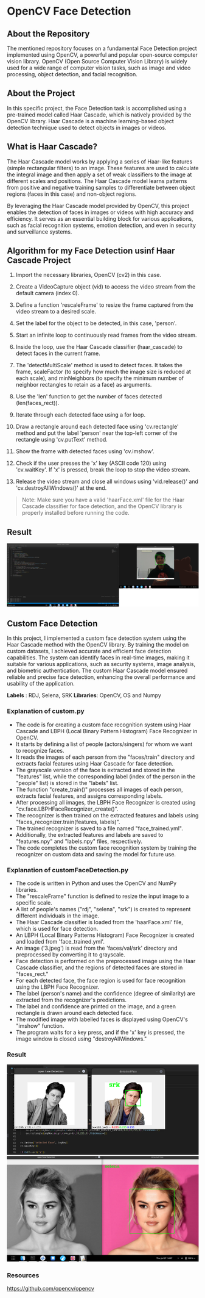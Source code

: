 # OpenCV Face Detection
## About the Repository
The mentioned repository focuses on a fundamental Face Detection project implemented using OpenCV, a powerful and popular open-source computer vision library. OpenCV (Open Source Computer Vision Library) is widely used for a wide range of computer vision tasks, such as image and video processing, object detection, and facial recognition.

## About  the Project
In this specific project, the Face Detection task is accomplished using a pre-trained model called Haar Cascade, which is natively provided by the OpenCV library. Haar Cascade is a machine learning-based object detection technique used to detect objects in images or videos.

## What is Haar Cascade?
The Haar Cascade model works by applying a series of Haar-like features (simple rectangular filters) to an image. These features are used to calculate the integral image and then apply a set of weak classifiers to the image at different scales and positions. The Haar Cascade model learns patterns from positive and negative training samples to differentiate between object regions (faces in this case) and non-object regions.

By leveraging the Haar Cascade model provided by OpenCV, this project enables the detection of faces in images or videos with high accuracy and efficiency. It serves as an essential building block for various applications, such as facial recognition systems, emotion detection, and even in security and surveillance systems.

## Algorithm for my Face Detection usinf Haar Cascade Project

1.  Import the necessary libraries, OpenCV (cv2) in this case.
    
2.  Create a VideoCapture object (vid) to access the video stream from the default camera (index 0).
    
3.  Define a function 'rescaleFrame' to resize the frame captured from the video stream to a desired scale.
    
4.  Set the label for the object to be detected, in this case, 'person'.
    
5.  Start an infinite loop to continuously read frames from the video stream.
    
6.  Inside the loop, use the Haar Cascade classifier (haar_cascade) to detect faces in the current frame.
    
7.  The 'detectMultiScale' method is used to detect faces. It takes the frame, scaleFactor (to specify how much the image size is reduced at each scale), and minNeighbors (to specify the minimum number of neighbor rectangles to retain as a face) as arguments.
    
8.  Use the 'len' function to get the number of faces detected (len(faces_rect)).
    
9.  Iterate through each detected face using a for loop.
    
10.  Draw a rectangle around each detected face using 'cv.rectangle' method and put the label 'person' near the top-left corner of the rectangle using 'cv.putText' method.
    
11.  Show the frame with detected faces using 'cv.imshow'.
    
12.  Check if the user presses the 'x' key (ASCII code 120) using 'cv.waitKey'. If 'x' is pressed, break the loop to stop the video stream.
    
13.  Release the video stream and close all windows using 'vid.release()' and 'cv.destroyAllWindows()' at the end.
    

> Note: Make sure you have a valid 'haarFace.xml' file for the Haar
> Cascade classifier for face detection, and the OpenCV library is
> properly installed before running the code.

## Result
![enter image description here](https://github.com/tanmaypradhan4112/opencv-Face-Detection/blob/main/resultImg.png?raw=true)

## Custom Face Detection
In this project, I implemented a custom face detection system using the Haar Cascade method with the OpenCV library. By training the model on custom datasets, I achieved accurate and efficient face detection capabilities. The system can identify faces in real-time images, making it suitable for various applications, such as security systems, image analysis, and biometric authentication. The custom Haar Cascade model ensured reliable and precise face detection, enhancing the overall performance and usability of the application.

**Labels** : RDJ, Selena, SRK
**Libraries**: OpenCV, OS and Numpy

### Explanation of custom.py
- The code is for creating a custom face recognition system using Haar Cascade and LBPH (Local Binary Pattern Histogram) Face Recognizer in OpenCV.
- It starts by defining a list of people (actors/singers) for whom we want to recognize faces.
- It reads the images of each person from the "faces/train" directory and extracts facial features using Haar Cascade for face detection.
- The grayscale version of the face is extracted and stored in the "features" list, while the corresponding label (index of the person in the "people" list) is stored in the "labels" list.
- The function "create_train()" processes all images of each person, extracts facial features, and assigns corresponding labels.
- After processing all images, the LBPH Face Recognizer is created using "cv.face.LBPHFaceRecognizer_create()".
- The recognizer is then trained on the extracted features and labels using "faces_recognizer.train(features, labels)".
- The trained recognizer is saved to a file named "face_trained.yml".
- Additionally, the extracted features and labels are saved to "features.npy" and "labels.npy" files, respectively.
- The code completes the custom face recognition system by training the recognizer on custom data and saving the model for future use.

### Explanation of customFaceDetection.py
-   The code is written in Python and uses the OpenCV and NumPy libraries.
-   The "rescaleFrame" function is defined to resize the input image to a specific scale.
-   A list of people's names ("rdj", "selena", "srk") is created to represent different individuals in the image.
-   The Haar Cascade classifier is loaded from the 'haarFace.xml' file, which is used for face detection.
-   An LBPH (Local Binary Patterns Histogram) Face Recognizer is created and loaded from 'face_trained.yml'.
-   An image ('3.jpeg') is read from the 'faces/val/srk' directory and preprocessed by converting it to grayscale.
-   Face detection is performed on the preprocessed image using the Haar Cascade classifier, and the regions of detected faces are stored in "faces_rect."
-   For each detected face, the face region is used for face recognition using the LBPH Face Recognizer.
-   The label (person's name) and the confidence (degree of similarity) are extracted from the recognizer's predictions.
-   The label and confidence are printed on the image, and a green rectangle is drawn around each detected face.
-   The modified image with labelled faces is displayed using OpenCV's "imshow" function.
-   The program waits for a key press, and if the 'x' key is pressed, the image window is closed using "destroyAllWindows."

### Result

![enter image description here](https://github.com/tanmaypradhan4112/opencv-Face-Detection/blob/main/result/custom1.png?raw=true)![enter image description here](https://github.com/tanmaypradhan4112/opencv-Face-Detection/blob/main/result/custom3.png?raw=true)

### Resources
https://github.com/opencv/opencv 



